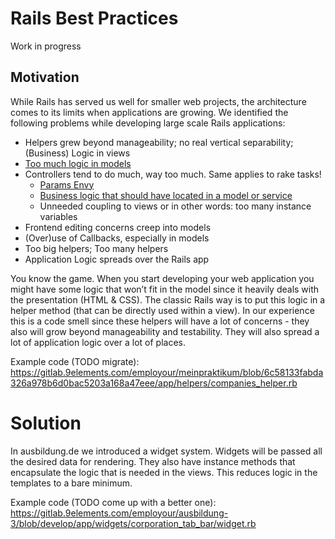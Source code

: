 # Rails Best Practices

Work in progress

## Motivation

While Rails has served us well for smaller web projects, the architecture comes to its limits when applications are growing. We identified the following problems while developing large scale Rails applications:

- Helpers grew beyond manageability; no real vertical separability; (Business) Logic in views
- [Too much logic in models ](too-much-logic-in-models.md)
- Controllers tend to do much, way too much. Same applies to rake tasks!
  - [Params Envy](fat-controllers-params-envy.md)
  - [Business logic that should have located in a model or service](fat-controllers-business-logic.md)
  - Unneeded coupling to views or in other words: too many instance variables
- Frontend editing concerns creep into models
- (Over)use of Callbacks, especially in models
- Too big helpers; Too many helpers
- Application Logic spreads over the Rails app

You know the game. When you start developing your web application you might have some logic that won’t fit in the model since it heavily deals with the presentation (HTML & CSS). The classic Rails way is to put this logic in a helper method (that can be directly used within a view). In our experience this is a code smell since these helpers will have a lot of concerns - they also will grow beyond manageability and testability. They will also spread a lot of application logic over a lot of places.

Example code (TODO migrate):
https://gitlab.9elements.com/employour/meinpraktikum/blob/6c58133fabda326a978b6d0bac5203a168a47eee/app/helpers/companies_helper.rb

# Solution

In ausbildung.de we introduced a widget system. Widgets will be passed all the desired data for rendering. They also have instance methods that encapsulate the logic that is needed in the views. This reduces logic in the templates to a bare minimum.


Example code (TODO come up with a better one):
https://gitlab.9elements.com/employour/ausbildung-3/blob/develop/app/widgets/corporation_tab_bar/widget.rb
